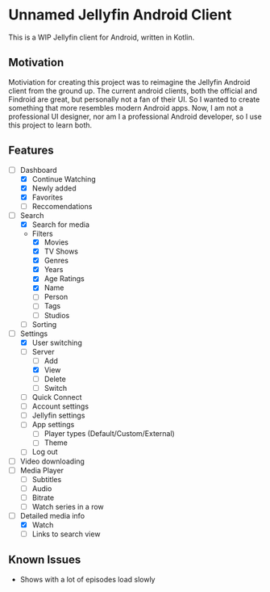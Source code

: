 # Unnamed Jellyfin Android Client

This is a WIP Jellyfin client for Android, written in Kotlin.

## Motivation

Motiviation for creating this project was to reimagine the Jellyfin Android client from the ground up. The current android clients, both the official and Findroid are great, but personally not a fan of their UI. So I wanted to create something that more resembles modern Android apps. Now, I am not a professional UI designer, nor am I a professional Android developer, so I use this project to learn both.

## Features

- [ ] Dashboard
  - [X] Continue Watching
  - [X] Newly added
  - [X] Favorites
  - [ ] Reccomendations
- [ ] Search
  - [X] Search for media
  - Filters
    - [X] Movies
    - [X] TV Shows
    - [X] Genres
    - [X] Years
    - [X] Age Ratings
    - [X] Name
    - [ ] Person
    - [ ] Tags
    - [ ] Studios
  - [ ] Sorting
- [ ] Settings
  - [X] User switching
  - [ ] Server
    - [ ] Add
    - [X] View
    - [ ] Delete
    - [ ] Switch
  - [ ] Quick Connect
  - [ ] Account settings
  - [ ] Jellyfin settings
  - [ ] App settings
    - [ ] Player types (Default/Custom/External)
    - [ ] Theme
  - [ ] Log out
- [ ] Video downloading
- [ ] Media Player
  - [ ] Subtitles
  - [ ] Audio
  - [ ] Bitrate
  - [ ] Watch series in a row
- [ ] Detailed media info
  - [X] Watch
  - [ ] Links to search view

## Known Issues

- Shows with a lot of episodes load slowly